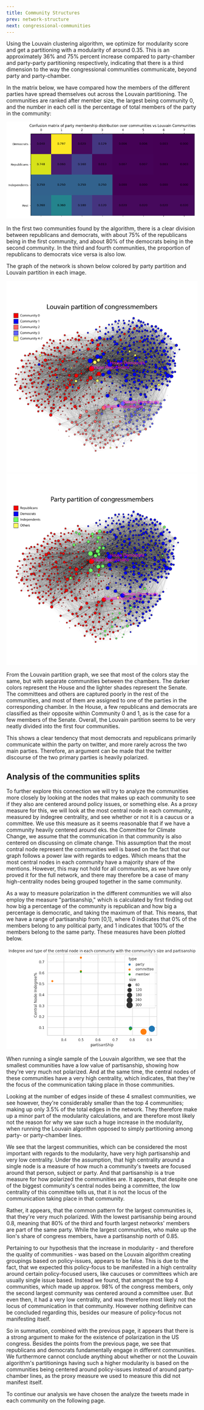 ```yaml
---
title: Community Structures 
prev: network-structure
next: congressional-communities
---
```

<!-- Louvain:   
            Confusion matrix
            Community size (power law) (farve efter parti?)
            Evt. statistisk tests
-->

Using the Louvain clustering algorithm, we optimize for modularity score and get a partitioning with a modularity of around 0.35. This is an approximately 36% and 75% percent increase compared to party-chamber and party-party partitioning respectively, indicating that there is a third dimension to the way the congressional communities communicate, beyond party and party-chamber.

In the matrix below, we have compared how the members of the different parties have spread themselves out across the Louvain partitioning. The communities are ranked after member size, the largest being community 0, and the number in each cell is the percentage of total members of the party in the community:

![](/images/Matrix.png) <!-- forket titel skal være "..over parties vs..." chr -->


In the first two communities found by the algorithm, there is a clear division between republicans and democrats, with about 75% of the republicans being in the first community, and about 80% of the democrats being in the second community. In the third and fourth communities, the proportion of republicans to democrats vice versa is also low.

The graph of the network is shown below colored by party partition and Louvain partition in each image.

![](/images/nwlvai.png)
![](/images/nwpartyai.png)

From the Louvain partition graph, we see that most of the colors stay the same, but with separate communities between the chambers. The darker colors represent the House and the lighter shades represent the Senate. The committees and others are captured poorly in the rest of the communities, and most of them are assigned to one of the parties in the corresponding chamber. In the House, a few republicans and democrats are classified as their opposite within Community 0 and 1, as is the case for a few members of the Senate. Overall, the Louvain partition seems to be very neatly divided into the first four communities.

This shows a clear tendency that most democrats and republicans primarily communicate within the party on twitter, and more rarely across the two main parties. Therefore, an argument can be made that the twitter discourse of the two primary parties is heavily polarized. 

## Analysis of the communities splits
To further explore this connection we will try to analyze the communities more closely by looking at the nodes that makes up each community to see if they also are centered around policy issues, or something else. As a proxy measure for this, we will look at the most central node in each community, measured by indegree centrality, and see whether or not it is a caucus or a committee. We use this measure as it seems reasonable that if we have a community heavily centered around eks. the Committee for Climate Change, we assume that the communication in that community is also centered on discussing on climate change. This assumption that the most contral node represent the communities well is based on the fact that our graph follows a power law with regards to edges. Which means that the most central nodes in each community have a majority share of the mentions. However, this may not hold for all communites, as we have only proved it for the full network, and there may therefore be a case of many high-centrality nodes being grouped together in the same community.

<!-- sammensat til en tekst 
If there is a high centrality around non-partisan committees, we assume this to mean, that the communication done in that community are centered around the subject, which the committee is itself centered around. That is, if we have a community heavily centered around the Committee for Climate Change, we assume that the communication in that community is centered on discussing climate change. 

We assume that the most central nodes represent the communities well, as our graph follows a power law with regards to edges. This tells us, that 20% of the nodes have approximately 80% or more of the edges, which should mean that the most central nodes in each community should have a major share of the mentions. However, this may not be true, as our power law is on a network wide-scale, and there may therefore be a case of many high-centrality nodes being grouped together in the same community.
-->

As a way to measure polarization in the different communities we will also employ the measure "partisanship," which is calculated by first finding out how big a percentage of the community is republican and how big a percentage is democratic, and taking the maximum of that. This means, that we have a range of partisanship from [0,1], where 0 indicates that 0% of the members belong to any political party, and 1 indicates that 100% of the members belong to the same party. These measures have been plotted below.


![](/images/LouvainGraf.png) <!-- mangler titel chr -->

When running a single sample of the Louvain algorithm, we see that the smallest communities have a low value of partisanship, showing how they're very much not polarized. And at the same time, the central nodes of these communities have a very high centrality, which indicates, that they're the focus of the communication taking place in those communities. 

Looking at the number of edges inside of these 4 smallest communities, we see however, they're considerably smaller than the top 4 communities; making up only 3.5% of the total edges in the network. They therefore make up a minor part of the modularity calculations, and are therefore most likely not the reason for why we saw such a huge increase in the modularity, when running the Louvain algorithm opposed to simply partitioning among party- or party-chamber lines.

We see that the largest communities, which can be considered the most important with regards to the modularity, have very high partisanship and very low centrality. Under the assumption, that high centrality around a single node is a measure of how much a community's tweets are focused around that person, subject or party. And that partisanship is a true measure for how polarized the communities are. It appears, that despite one of the biggest community's central nodes being a committee, the low centrality of this committee tells us, that it is not the locus of the communication taking place in that community.

Rather, it appears, that the common pattern for the largest communities is, that they're very much polarized.  With the lowest partisanship being around 0.8, meaning that 80% of the third and fourth largest networks' members are part of the same party. While the largest communities, who make up the lion's share of congress members, have a partisanship north of 0.85.

Pertaining to our hypothesis that the increase in modularity - and therefore the quality of communities - was based on the Louvain algorithm creating groupings based on policy-issues, appears to be false. This is due to the fact, that we expected this policy-focus to be manifested in a high centrality around certain policy-focused users, like caucuses or committees which are usually single issue based. Instead we found, that amongst the top 4 communities, which made up approx. 98% of the congress members, only the second largest community was centered around a committee user. But even then, it had a very low centrality, and was therefore most likely not the locus of communication in that community. However nothing definitve can be concluded regarding this, besides our measure of policy-focus not manifesting itself.

So in summation, combined with the previous page, it appears that there is a strong argument to make for the existence of polarization in the US congress. Besides the points from the previous page, we see that republicans and democrats fundamentally engage in different communities. We furthermore cannot conclude anything about whether or not the Louvain algorithm's partitionings having such a higher modularity is based on the communities being centered around policy-issues instead of around party-chamber lines, as the proxy measure we used to measure this did not manifest itself.

To continue our analysis we have chosen the analyze the tweets made in each community on the following page.


<!--
Lorem ipsum dolor sit amet, consectetur adipiscing elit. In nulla tellus, tempus sed lobortis quis, venenatis ac ante. Maecenas accumsan augue ultricies metus hendrerit, in ultrices urna fringilla. Suspendisse lobortis egestas magna, sit amet fermentum ligula tincidunt vitae. Suspendisse cursus non dui a vulputate. Cras vestibulum vulputate enim eu placerat. Ut scelerisque semper justo sit amet auctor. Aliquam sit amet iaculis tortor.

> Nulla in justo hendrerit, tincidunt mauris et, porta est. Donec in leo vitae est ultrices dapibus id nec tortor. Maecenas ut ipsum eu nisl cursus facilisis scelerisque eu ex. Aliquam euismod elementum libero, at vehicula ipsum.

Nam commodo lorem quis tortor euismod, ut ultrices orci aliquet. Sed eget dui nec sem ullamcorper convallis id nec ante. Aliquam ultricies a massa quis semper. Donec suscipit augue ut sagittis hendrerit. Aliquam erat volutpat. Proin aliquet maximus nibh, id aliquet justo maximus at. Sed accumsan ante id aliquam pellentesque. Aliquam nec hendrerit quam. Suspendisse maximus eros sollicitudin, accumsan turpis eu, blandit nulla. Nunc lorem elit, molestie at libero gravida, placerat consectetur ante. Sed tincidunt viverra tellus a vehicula.

Lorem ipsum dolor sit amet, consectetur adipiscing elit. Nam blandit lobortis turpis. Praesent porttitor, turpis eu posuere molestie, sem dolor scelerisque sapien, eu aliquet ante felis ac metus. Pellentesque semper ultricies urna. Aenean auctor, turpis ut convallis ultrices, eros tellus bibendum risus, eu varius velit ante et diam. In suscipit lorem orci, eu placerat nibh dignissim ut. Nullam consequat nisl dui, in ornare risus porttitor sed. Integer vitae nibh semper purus ultrices rutrum. Pellentesque non diam ornare, imperdiet elit a, tempus lacus. Suspendisse viverra euismod dapibus.
-->
